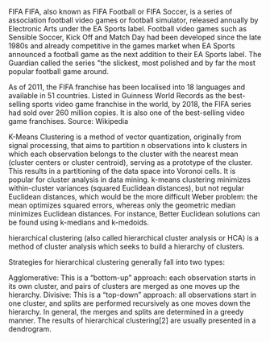 FIFA
FIFA, also known as FIFA Football or FIFA Soccer, is a series of association football video games or football simulator, released annually by Electronic Arts under the EA Sports label. Football video games such as Sensible Soccer, Kick Off and Match Day had been developed since the late 1980s and already competitive in the games market when EA Sports announced a football game as the next addition to their EA Sports label. The Guardian called the series "the slickest, most polished and by far the most popular football game around.

As of 2011, the FIFA franchise has been localised into 18 languages and available in 51 countries.
Listed in Guinness World Records as the best-selling sports video game franchise in the world, by 2018, the FIFA series had sold over 260 million copies.
It is also one of the best-selling video game franchises.
Source: Wikipedia



K-Means Clustering is a method of vector quantization, originally from signal processing, that aims to partition n observations into k clusters in which each observation belongs
to the cluster with the nearest mean (cluster centers or cluster centroid), serving as a prototype of the cluster. This results in a partitioning of the data space into Voronoi cells.
It is popular for cluster analysis in data mining. k-means clustering minimizes within-cluster variances (squared Euclidean distances), but not regular Euclidean distances, 
which would be the more difficult Weber problem: the mean optimizes squared errors, whereas only the geometric median minimizes Euclidean distances. 
For instance, Better Euclidean solutions can be found using k-medians and k-medoids.





hierarchical clustering (also called hierarchical cluster analysis or HCA) is a method of cluster analysis which seeks to build a hierarchy of clusters.

Strategies for hierarchical clustering generally fall into two types:

Agglomerative: This is a “bottom-up” approach: each observation starts in its own cluster, and pairs of clusters are merged as one moves up the hierarchy.
Divisive: This is a “top-down” approach: all observations start in one cluster, and splits are performed recursively as one moves down the hierarchy.
In general, the merges and splits are determined in a greedy manner. The results of hierarchical clustering[2] are usually presented in a dendrogram.
